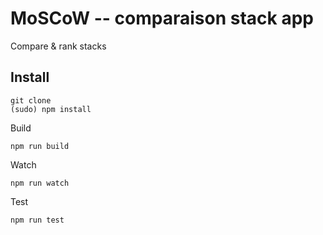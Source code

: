 # MoSCoW -- comparaison stack app 

Compare & rank stacks


## Install

    git clone 
    (sudo) npm install

Build

    npm run build

Watch

    npm run watch

Test

    npm run test